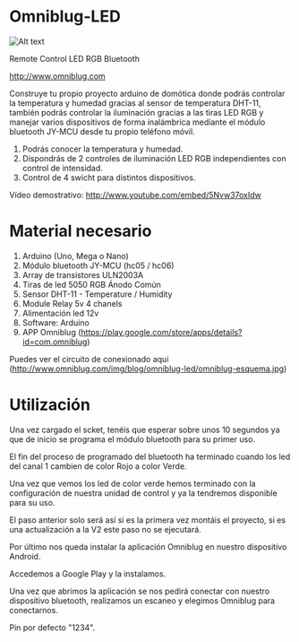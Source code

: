 Omniblug-LED
============

![Alt text](http://www.omniblug.com/img/blog/omniblug-led/opciones.jpg "Omniblug Bluetooth")

Remote Control LED RGB Bluetooth

http://www.omniblug.com

Construye tu propio proyecto arduino de domótica donde podrás controlar la temperatura y humedad gracias al sensor de temperatura DHT-11, también podrás controlar la iluminación gracias a las tiras LED RGB y manejar varios dispositivos de forma inalámbrica mediante el módulo bluetooth JY-MCU desde tu propio teléfono móvil.

1. Podrás conocer la temperatura y humedad.
2. Dispondrás de 2 controles de iluminación LED RGB independientes con control de intensidad.
3. Control de 4 swicht para distintos dispositivos.


Vídeo demostrativo: http://www.youtube.com/embed/5Nvw37oxIdw


Material necesario
==================

1. Arduino (Uno, Mega o Nano)
2. Módulo bluetooth JY-MCU (hc05 / hc06)
3. Array de transistores ULN2003A
4. Tiras de led 5050 RGB Ánodo Común
5. Sensor DHT-11 - Temperature / Humidity
6. Module Relay 5v 4 chanels
5. Alimentación led 12v
6. Software: Arduino
7. APP Omniblug (https://play.google.com/store/apps/details?id=com.omniblug)

Puedes ver el circuito de conexionado aqui (http://www.omniblug.com/img/blog/omniblug-led/omniblug-esquema.jpg)


Utilización
===========

Una vez cargado el scket, tenéis que esperar sobre unos 10 segundos ya que de inicio se programa el módulo bluetooth para su primer uso. 

El fin del proceso de programado del bluetooth ha terminado cuando los led del canal 1 cambien de color Rojo a color Verde.

Una vez que vemos los led de color verde hemos terminado con la configuración de nuestra unidad de control y ya la tendremos disponible para su uso.

El paso anterior solo será así si es la primera vez montáis el proyecto, si es una actualización a la V2 este paso no se ejecutará.

Por último nos queda instalar la aplicación Omniblug en nuestro dispositivo Android.

Accedemos a Google Play y la instalamos.

Una vez que abrimos la aplicación se nos pedirá conectar con nuestro dispositivo bluetooth, realizamos un escaneo y elegimos Omniblug para conectarnos.

Pin por defecto "1234".
